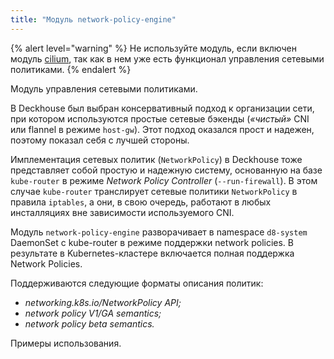 ```yaml
---
title: "Модуль network-policy-engine"
---
```


{% alert level="warning" %}
Не используйте модуль, если включен модуль <a href="../cni-cilium/">cilium</a>, так как в нем уже есть функционал управления сетевыми политиками.
{% endalert %}

Модуль управления сетевыми политиками.

В Deckhouse был выбран консервативный подход к организации сети, при котором используются простые сетевые бэкенды (*«чистый»* CNI или flannel в режиме `host-gw`). Этот подход оказался прост и надежен, поэтому показал себя с лучшей стороны.

Имплементация сетевых политик (`NetworkPolicy`) в Deckhouse тоже представляет собой простую и надежную систему, основанную на базе `kube-router` в режиме *Network Policy Controller* (`--run-firewall`). В этом случае `kube-router` транслирует сетевые политики `NetworkPolicy` в правила `iptables`, а они, в свою очередь, работают в любых инсталляциях вне зависимости используемого CNI.

Модуль `network-policy-engine` разворачивает в namespace `d8-system` DaemonSet с kube-router в режиме поддержки network policies. В результате в Kubernetes-кластере включается полная поддержка Network Policies.

Поддерживаются следующие форматы описания политик:
- *networking.k8s.io/NetworkPolicy API;*
- *network policy V1/GA semantics;*
- *network policy beta semantics.*

Примеры использования.
